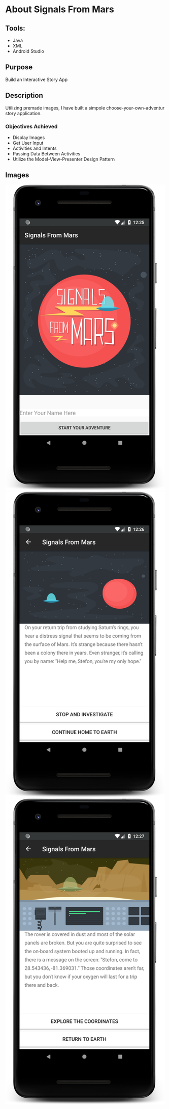# About Signals From Mars

## Tools:
* Java
* XML
* Android Studio

## Purpose
Build an Interactive Story App

## Description
Utilizing premade images, I have built a simpole choose-your-own-adventur story application. 

### Objectives Achieved
* Display Images
* Get User Input
* Activities and Intents
* Passing Data Between Activities
* Utilize the Model-View-Presenter Design Pattern

## Images 
![Signals From Mars Main](https://raw.githubusercontent.com/StefJohns/Android-Studio-Development/master/SignalsFromMars/SFM-IMG/SFMOne.png)
![Signals From Mars Page](https://raw.githubusercontent.com/StefJohns/Android-Studio-Development/master/SignalsFromMars/SFM-IMG/SFMTwo.png)
![Signals From Mars Page](https://raw.githubusercontent.com/StefJohns/Android-Studio-Development/master/SignalsFromMars/SFM-IMG/SFMThree.png)